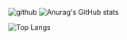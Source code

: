 ![github](https://github.com/elisaflemer/elisaflemer/assets/99259251/2c404b63-34a4-45b6-bfaf-b9610b534eaf)
![Anurag's GitHub stats](https://github-readme-stats.vercel.app/api?username=elisaflemer&theme=omni&show_icons=true&hide_rank=true)

![Top Langs](https://github-readme-stats.vercel.app/api/top-langs/?username=elisaflemer&layout=compact&theme=omni)


